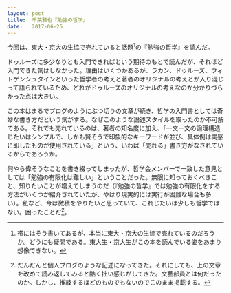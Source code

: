 ```yaml
---
layout: post
title:  千葉雅也『勉強の哲学』
date:   2017-06-25
---
```


今回は、東大・京大の生協で売れていると話題[^1]の『勉強の哲学』を読んだ。

[^1]: 帯にはそう書いてあるが、本当に東大・京大の生協で売れているのだろうか。どうにも疑問である。東大生・京大生がこの本を読んでいる姿をあまり想像できない。

ドゥルーズに多少なりとも入門できればという期待のもとで読んだが、それほど入門できた気はしなかった。理由はいくつかあるが、ラカン、ドゥルーズ、ウィトゲンシュタインといった哲学者の考えと著者のオリジナルの考えとが入り混じって語られているため、どれがドゥルーズのオリジナルの考えなのか分かりづらかった点は大きい。

この本はまるでブログのようにぶつ切りの文章が続き、哲学の入門書としては奇妙な書き方だという気がする。なぜこのような論述スタイルを取ったのか不可解である。それでも売れているのは、著者の知名度に加え、「一文一文の論理構造じたいはシンプルで、しかも賢そうで印象的なキーワードが並び、具体例は実感に即したものが使用されている」という、いわば「売れる」書き方がなされているからであろうか。

何やら偉そうなことを書き綴ってしまったが、哲学会メンバーで一致した意見としては「勉強の有限化は難しい」ということだった。無限に知っておくべきこと、知りたいことが増えてしまうのだ（『勉強の哲学』では勉強の有限化をする方法がいくつか紹介されていたが、やはり現実的には実行が困難な場合も多い）。私など、今は微積をやりたいと思っていて、これじたいは少しも哲学ではない。困ったことだ[^2]。

[^2]: だんだんと個人ブログのような記述になってきた。それにしても、上の文章を改めて読み返してみると酷く拙い感じがしてきた。文藝部員とは何だったのか。しかし、推敲するほどのものでもないのでこのまま掲載する。
